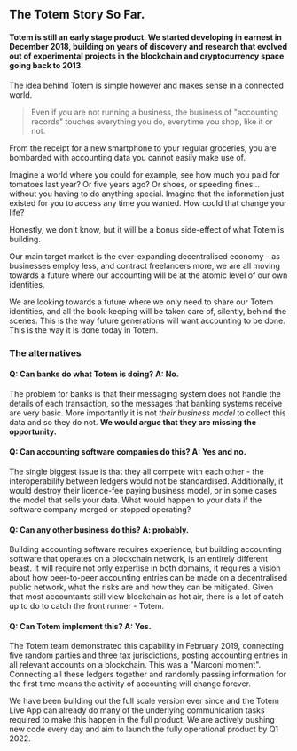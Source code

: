 <h2>The Totem Story So Far.</h2>

<h4>Totem is still an early stage product. We started developing in earnest in December 2018, building on years of discovery and research that evolved out of experimental projects in the blockchain and cryptocurrency space going back to 2013.</h4> 

The idea behind Totem is simple however and makes sense in a connected world. 

> Even if you are not running a business, the business of "accounting records" touches everything you do, everytime you shop, like it or not. 

From the receipt for a new smartphone to your regular groceries, you are bombarded with accounting data you cannot easily make use of. 

Imagine a world where you could for example, see how much you paid for tomatoes last year? Or five years ago? Or shoes, or speeding fines... without you having to do anything special. Imagine that the information just existed for you to access any time you wanted. How could that change your life? 

Honestly, we don't know, but it will be a bonus side-effect of what Totem is building. 

Our main target market is the ever-expanding decentralised economy - as businesses employ less, and contract freelancers more, we are all moving towards a future where our accounting will be at the atomic level of our own identities.

We are looking towards a future where we only need to share our Totem identities, and all the book-keeping will be taken care of, silently, behind the scenes. This is the way future generations will want accounting to be done. This is the way it is done today in Totem. 

<h3> The alternatives</h3>

<h4>Q: Can banks do what Totem is doing? A: No.</h4> 

The problem for banks is that their messaging system does not handle the details of each transaction, so the messages that banking systems receive are very basic. More importantly it is not _their business model_ to collect this data and so they do not. **We would argue that they are missing the opportunity.** 

<h4>Q: Can accounting software companies do this? A: Yes and no.</h4> 

The single biggest issue is that they all compete with each other - the interoperability between ledgers would not be standardised. Additionally, it would destroy their licence-fee paying business model, or in some cases the model that sells your data. What would happen to your data if the software company merged or stopped operating?

<h4>Q: Can any other business do this? A: probably.</h4>

Building accounting software requires experience, but building accounting software that operates on a blockchain network, is an entirely different beast. It will require not only expertise in both domains, it requires a vision about how peer-to-peer accounting entries can be made on a decentralised public network, what the risks are and how they can be mitigated. Given that most accountants still view blockchain as hot air, there is a lot of catch-up to do to catch the front runner - Totem. 

<h4>Q: Can Totem implement this? A: Yes.</h4>

The Totem team demonstrated this capability in February 2019, connecting five random parties and three tax jurisdictions, posting accounting entries in all relevant accounts on a blockchain. This was a "Marconi moment". Connecting all these ledgers together and randomly passing information for the first time means the activity of accounting will change forever.

We have been building out the full scale version ever since and the Totem Live App can already do many of the underlying communication tasks required to make this happen in the full product. We are actively pushing new code every day and aim to launch the fully operational product by Q1 2022.